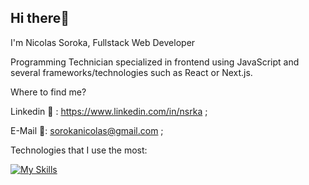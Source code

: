 ## Hi there👋  

I'm Nicolas Soroka, Fullstack Web Developer

Programming Technician specialized in frontend using JavaScript and several frameworks/technologies such as React or Next.js.
   
Where to find me? 

Linkedin 🔗 : https://www.linkedin.com/in/nsrka ; 

E-Mail 📧: sorokanicolas@gmail.com ;
  
Technologies that I use the most:
 
[![My Skills](https://skillicons.dev/icons?i=js,html,css,react,nodejs,express,mongodb,next,typescript,redux,tailwind)](https://skillicons.dev)
